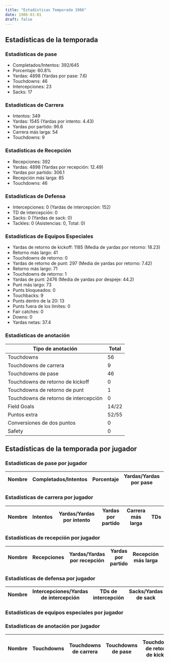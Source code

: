 ```yaml
---
title: "Estadísticas Temporada 1986"
date: 1986-01-01
draft: false
---
```


## Estadísticas de la temporada
### Estadísticas de pase
* Completados/Intentos: 392/645
* Porcentaje: 60.8%
* Yardas: 4898 (Yardas por pase: 7.6)
* Touchdowns: 46
* Intercepciones: 23
* Sacks: 17

### Estadísticas de Carrera
* Intentos: 349
* Yardas: 1545 (Yardas por intento: 4.43)
* Yardas por partido: 96.6
* Carrera más larga: 54
* Touchdowns: 9

### Estadísticas de Recepción
* Recepciones: 392
* Yardas: 4898 (Yardas por recepción: 12.49)
* Yardas por partido: 306.1
* Recepción más larga: 85
* Touchdowns: 46

### Estadísticas de Defensa
* Intercepciones: 0 (Yardas de intercepción: 152)
* TD de intercepción: 0
* Sacks: 0 (Yardas de sack: 0)
* Tackles: 0 (Asistencias: 0, Total: 0)

### Estadísticas de Equipos Especiales
* Yardas de retorno de kickoff: 1185 (Media de yardas por retorno: 18.23)
* Retorno más largo: 41
* Touchdowns de retorno: 0
* Yardas de retorno de punt: 297 (Media de yardas por retorno: 7.42)
* Retorno más largo: 71
* Touchdowns de retorno: 1
* Yardas de punt: 2476 (Media de yardas por despeje: 44.2)
* Punt más largo: 73
* Punts bloqueados: 0
* Touchbacks: 9
* Punts dentro de la 20: 13
* Punts fuera de los límites: 0
* Fair catches: 0
* Downs: 0
* Yardas netas: 37.4

### Estadísticas de anotación
| Tipo de anotación | Total |
|-------------------|-------|
| Touchdowns | 56 |
| Touchdowns de carrera | 9 |
| Touchdowns de pase | 46 |
| Touchdowns de retorno de kickoff | 0 |
| Touchdowns de retorno de punt | 1 |
| Touchdowns de retorno de intercepción | 0 |
| Field Goals | 14/22 |
| Puntos extra | 52/55 |
| Conversiones de dos puntos | 0 |
| Safety | 0 |

## Estadísticas de la temporada por jugador
### Estadísticas de pase por jugador
| Nombre | Completados/Intentos | Porcentaje | Yardas/Yardas por pase | TDs | Intercepciones | Sacks |
|--------|----------------------|------------|------------------------|-----|----------------|-------|


### Estadísticas de carrera por jugador
| Nombre | Intentos | Yardas/Yardas por intento | Yardas por partido | Carrera más larga | TDs |
|--------|----------|--------------------------|--------------------|-------------------|-----|


### Estadísticas de recepción por jugador
| Nombre | Recepciones | Yardas/Yardas por recepción | Yardas por partido | Recepción más larga | TDs |
|--------|-------------|----------------------------|--------------------|---------------------|-----|


### Estadísticas de defensa por jugador
| Nombre | Intercepciones/Yardas de intercepción | TDs de intercepción | Sacks/Yardas de sack | Tackles/Asistencias/Total |
|--------|--------------------------------------|---------------------|-----------------------|--------------------------|


### Estadísticas de equipos especiales por jugador
<!-- Puedes agregar aquí tablas para KickoffReturn, PuntReturn, Punting, Kicking si lo necesitas -->

### Estadísticas de anotación por jugador
| Nombre | Touchdowns | Touchdowns de carrera | Touchdowns de pase | Touchdowns de retorno de kickoff | Touchdowns de retorno de punt | Touchdowns de retorno de intercepción | Field Goals | Puntos extra | Conversiones de dos puntos | Safety |
|--------|------------|----------------|---------------------|----------------------------------|-------------------------------|----------------------------------|------------|--------------|--------------------------|--------|
